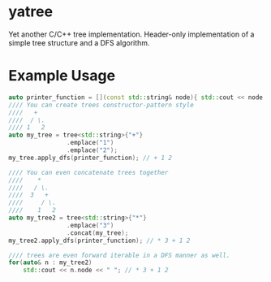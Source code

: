 # yatree

Yet another C/C++ tree implementation. Header-only implementation of a simple tree structure and a DFS algorithm.

# Example Usage
```cpp title="example usage"
auto printer_function = [](const std::string& node){ std::cout << node << " "; };
//// You can create trees constructor-pattern style
////   +
////  / \.
//// 1   2
auto my_tree = tree<std::string>{"+"}
                .emplace("1")
                .emplace("2");
my_tree.apply_dfs(printer_function); // + 1 2

//// You can even concatenate trees together
////    *
////   / \.
////  3   +
////     / \.
////    1   2
auto my_tree2 = tree<std::string>{"*"}
                .emplace("3")
                .concat(my_tree);
my_tree2.apply_dfs(printer_function); // * 3 + 1 2

//// trees are even forward iterable in a DFS manner as well.
for(auto& n : my_tree2)
    std::cout << n.node << " "; // * 3 + 1 2
```

